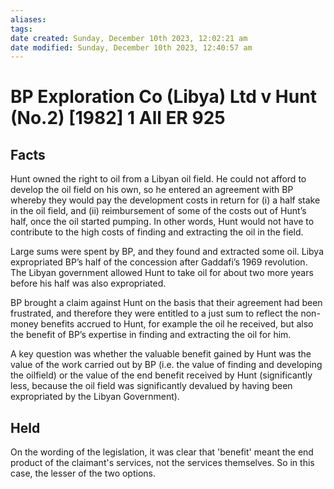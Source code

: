 ```yaml
---
aliases: 
tags: 
date created: Sunday, December 10th 2023, 12:02:21 am
date modified: Sunday, December 10th 2023, 12:40:57 am
---
```


# BP Exploration Co (Libya) Ltd v Hunt (No.2) [1982] 1 All ER 925

## Facts

Hunt owned the right to oil from a Libyan oil field. He could not afford to develop the oil field on his own, so he entered an agreement with BP whereby they would pay the development costs in return for (i) a half stake in the oil field, and (ii) reimbursement of some of the costs out of Hunt’s half, once the oil started pumping. In other words, Hunt would not have to contribute to the high costs of finding and extracting the oil in the field.

Large sums were spent by BP, and they found and extracted some oil. Libya expropriated BP’s half of the concession after Gaddafi’s 1969 revolution. The Libyan government allowed Hunt to take oil for about two more years before his half was also expropriated.

BP brought a claim against Hunt on the basis that their agreement had been frustrated, and therefore they were entitled to a just sum to reflect the non-money benefits accrued to Hunt, for example the oil he received, but also the benefit of BP’s expertise in finding and extracting the oil for him.

A key question was whether the valuable benefit gained by Hunt was the value of the work carried out by BP (i.e. the value of finding and developing the oilfield) or the value of the end benefit received by Hunt (significantly less, because the oil field was significantly devalued by having been expropriated by the Libyan Government).

## Held

On the wording of the legislation, it was clear that 'benefit' meant the end product of the claimant's services, not the services themselves. So in this case, the lesser of the two options.
